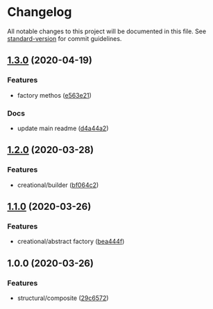 # Changelog

All notable changes to this project will be documented in this file. See [standard-version](https://github.com/conventional-changelog/standard-version) for commit guidelines.

## [1.3.0](https://github.com/camillinif/typescript-design-patterns/compare/v1.2.0...v1.3.0) (2020-04-19)


### Features

* factory methos ([e563e21](https://github.com/camillinif/typescript-design-patterns/commit/e563e21b44e6b7aa4c883bd88301289be41db843))


### Docs

* update main readme ([d4a44a2](https://github.com/camillinif/typescript-design-patterns/commit/d4a44a2bf37327fd8357bea6eb64f6f4f23d65e0))

## [1.2.0](https://github.com/camillinif/typescript-design-patterns/compare/v1.1.0...v1.2.0) (2020-03-28)


### Features

* creational/builder ([bf064c2](https://github.com/camillinif/typescript-design-patterns/commit/bf064c22477cf8820992882be80c4816ad6ef1f6))

## [1.1.0](https://github.com/camillinif/typescript-design-patterns/compare/v1.0.0...v1.1.0) (2020-03-26)


### Features

* creational/abstract factory ([bea444f](https://github.com/camillinif/typescript-design-patterns/commit/bea444fd172f53d9ea870e1e5f7524095d42bdad))

## 1.0.0 (2020-03-26)


### Features

* structural/composite ([29c6572](https://github.com/camillinif/typescript-design-patterns/commit/29c65723ef34336144904766f728b55011332d2f))
